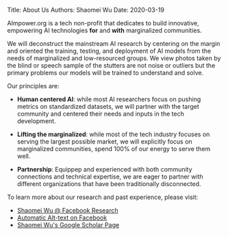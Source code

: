 Title: About Us
Authors: Shaomei Wu
Date: 2020-03-19

AImpower.org is a tech non-profit that dedicates to build innovative,  empowering AI technologies **for** and **with** marginalized communities.


We will deconstruct the mainstream AI research by centering on the margin and oriented the training, testing, and deployment of AI models from the needs of marginalized and low-resourced groups. We view photos taken by the blind or speech sample of the stutters are not noise or outliers but the primary problems our models will be trained to understand and solve.

Our principles are:


- **Human centered AI**: while most AI researchers focus on pushing metrics on standardized datasets, we will partner with the target community and centered their needs and inputs in the tech development.

- **Lifting the marginalized**: while most of the tech industry focuses on serving the largest possible market, we will explicitly focus on marginalized communities, spend 100% of our energy to serve them well.

- **Partnership**: Equippep and experienced with both community connections and technical expertise, we are eager to partner with different organizations that have been traditionally disconnected.


To learn more about our research and past experience, please visit:

- [Shaomei Wu @ Facebook Research](https://research.fb.com/people/wu-shaomei/)
- [Automatic Alt-text on Facebook](https://about.fb.com/news/2016/04/using-artificial-intelligence-to-help-blind-people-see-facebook/)
- [Shaomei Wu's Google Scholar Page](https://scholar.google.com/citations?user=Y0xVWqYAAAAJ) 
